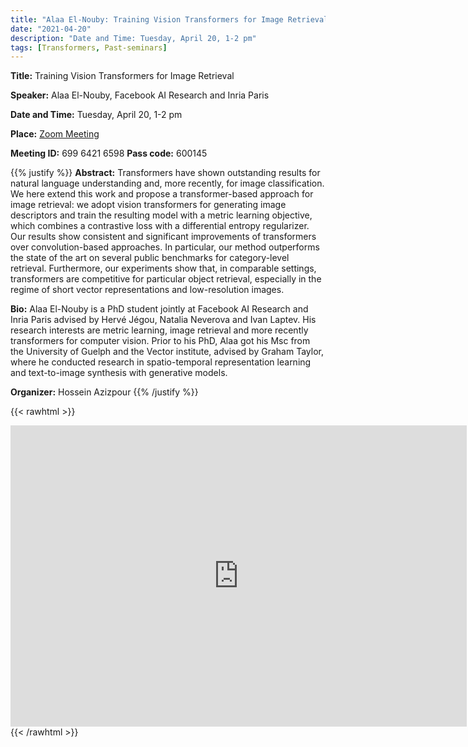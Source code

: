 ```yaml
---
title: "Alaa El-Nouby: Training Vision Transformers for Image Retrieval"
date: "2021-04-20"
description: "Date and Time: Tuesday, April 20, 1-2 pm"
tags: [Transformers, Past-seminars]
---
```


**Title:** Training Vision Transformers for Image Retrieval

**Speaker:** Alaa El-Nouby, Facebook AI Research and Inria Paris

**Date and Time:** Tuesday, April 20, 1-2 pm

**Place:** [Zoom Meeting](https://kth-se.zoom.us/j/69964216598?pwd=UW5tNHIxZ0wrSER4R3lOVlNaN2U1QT09)

**Meeting ID:** 699 6421 6598       **Pass code:** 600145

{{% justify %}}
**Abstract:** Transformers have shown outstanding results for natural language understanding and, more recently, for image classification. We here extend this work and propose a transformer-based approach for image retrieval: we adopt vision transformers for generating image descriptors and train the resulting model with a metric learning objective, which combines a contrastive loss with a differential entropy regularizer. Our results show consistent and significant improvements of transformers over convolution-based approaches. In particular, our method outperforms the state of the art on several public benchmarks for category-level retrieval. Furthermore, our experiments show that, in comparable settings, transformers are competitive for particular object retrieval, especially in the regime of short vector representations and low-resolution images.

**Bio:** Alaa El-Nouby is a PhD student jointly at Facebook AI Research and Inria Paris advised by Hervé Jégou, Natalia Neverova and Ivan Laptev. His research interests are metric learning, image retrieval and more recently transformers for computer vision. Prior to his PhD, Alaa got his Msc from the University of Guelph and the Vector institute, advised by Graham Taylor, where he conducted research in spatio-temporal representation learning and text-to-image synthesis with generative models.

**Organizer:** Hossein Azizpour
{{% /justify %}}

{{< rawhtml >}}
<div align="center">
  <iframe id="kmsembed-0_qetpr7rc" width="730" height="482" src="https://play.kth.se/embed/secure/iframe/entryId/0_qetpr7rc/uiConfId/23449749" class="kmsembed" allowfullscreen webkitallowfullscreen mozAllowFullScreen allow="autoplay *; fullscreen *; encrypted-media *" sandbox="allow-forms allow-same-origin allow-scripts allow-top-navigation allow-pointer-lock allow-popups allow-modals allow-orientation-lock allow-popups-to-escape-sandbox allow-presentation allow-top-navigation-by-user-activation" frameborder="0" title="Kaltura Player"></iframe>
</div>
{{< /rawhtml >}}